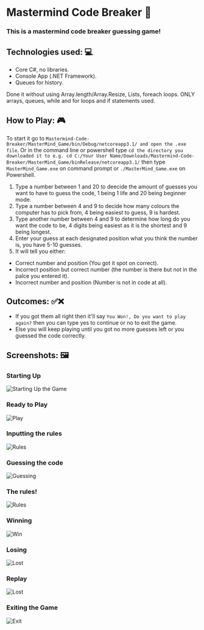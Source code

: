 # Mastermind Code Breaker 🔢

### This is a mastermind code breaker guessing game!

## Technologies used: 💻

* Core C#, no libraries.  
* Console App (.NET Framework).
* Queues for history.

Done it without using Array.length/Array.Resize, Lists, foreach loops. 
ONLY arrays, queues, while and for loops and if statements used.

## How to Play: 🎮

To start it go to `Mastermind-Code-Breaker/MasterMind_Game/bin/Debug/netcoreapp3.1/ and open the .exe file`.
Or in the command line or powershell type `cd the directory you downloaded it to e.g. cd C:/Your User Name/Downloads/Mastermind-Code-Breaker/MasterMind_Game/binRelease/netcoreapp3.1/` then type `MasterMind_Game.exe` on command prompt or `./MasterMind_Game.exe` on Powershell.

1. Type a number between 1 and 20 to deecide the amount of guesses you want to have to guess the code, 1 being 1 life and 20 being beginner mode.
2. Type a number between 4 and 9 to decide how many colours the computer has to pick from, 4 being easiest to guess, 9 is hardest.
3. Type another number between 4 and 9 to determine how long do you want the code to be, 4 digits being easiest as it is the shortest and 9 being longest.
4. Enter your guess at each designated position what you think the number is, you have 5-10 guesses.
5. It will tell you either:

* Correct number and position (You got it spot on correct).
* Incorrect position but correct number (the number is there but not in the palce you entered it).
* Incorrect number and position (Number is not in code at all).

## Outcomes: ✅❌

* If you got them all right then it'll say `You Won!, Do you want to play again?` then you can type yes to continue or no to exit the game.
* Else you will keep playing until you got no more guesses left or you guessed the code correctly.


## Screenshots: 🖼

### Starting Up

![Starting Up the Game](https://github.com/Parker06/Mastermind-Code-Breaker/blob/main/start.PNG)

### Ready to Play

![Play](https://github.com/Parker06/Mastermind-Code-Breaker/blob/main/welcome.PNG)

### Inputting the rules

![Rules](https://github.com/Parker06/Mastermind-Code-Breaker/blob/main/inputs.PNG)

### Guessing the code

![Guessing](https://github.com/Parker06/Mastermind-Code-Breaker/blob/main/guesses.PNG)

### The rules! 

![Rules](https://github.com/Parker06/Mastermind-Code-Breaker/blob/main/rules.PNG)

### Winning 

![Win](https://github.com/Parker06/Mastermind-Code-Breaker/blob/main/win.PNG)

### Losing 

![Lost](https://github.com/Parker06/Mastermind-Code-Breaker/blob/main/lost.PNG)

### Replay

![Lost](https://github.com/Parker06/Mastermind-Code-Breaker/blob/main/replay.PNG)

### Exiting the Game

![Exit](https://github.com/Parker06/Mastermind-Code-Breaker/blob/main/exit.PNG)




